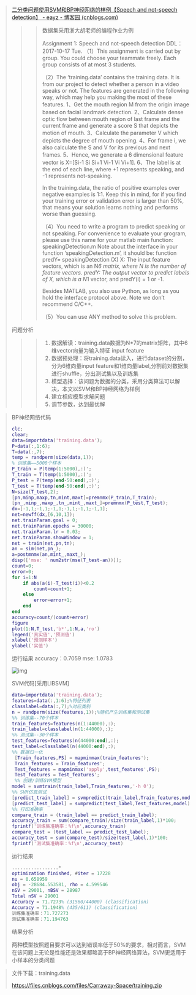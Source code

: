 > [二分类问题使用SVM和BP神经网络的样例【Speech and not-speech detection】 - eayz - 博客园 (cnblogs.com)](https://www.cnblogs.com/Carraway-Space/p/13520316.html)
>
> > >数据集采用浙大胡老师的编程作业为例
> > >
> > >Assignment 1: Speech and not-speech detection
> > >DDL：2017-10-17 Tue.
> > >（1）This assignment is carried out by group. You could choose your teammate freely. Each group consists of at most 3 students. 
> > >
> > >（2）The ‘training.data’ contains the training data. It is from our project to detect whether a person in a video speaks or not. The features are generated in the following way, which may help you making the most of these features.
> > >1、Get the mouth region M from the origin image based on facial landmark detection.
> > >2、Calculate dense optic flow between mouth region of last frame and the current frame and generate a score S that depicts the motion of mouth.
> > >3、Calculate the parameter V which depicts the degree of mouth opening.
> > >4、For frame i, we also calculate the S and V for its previous and next frames.
> > >5、Hence, we generate a 6 dimensional feature vector is X=[Si-1 Si Si+1 Vi-1 Vi Vi+1].
> > >6、The label is at the end of each line, where +1 represents speaking, and -1 represents not-speaking.
> > >
> > >In the training.data, the ratio of positive examples over negative examples is 1:1. Keep this in mind, for if you find your training error or validation error is larger than 50%, that means your solution learns nothing and performs worse than guessing.
> > >
> > >（4）You need to write a program to predict speaking or not speaking. 
> > >For convenience to evaluate your grogram, please use this name for your matlab main function: 
> > >speakingDetection.m
> > >Note about the interface in your function ‘speakingDetection.m’, it should be:
> > >function predY= speakingDetection (X)
> > >X: The input feature vectors, which is an N*6 matrix, where N is the number of feature vectors. 
> > >predY: The output vector to predict labels of X, which is a N*1 vector, and predY(i) = 1 or -1. 
> > >
> > >Besides MATLAB, you also use Python, as long as you hold the interface protocol above. Note we don’t recommend C/C++.
> > >
> > >（5）You can use ANY method to solve this problem.
>
> 问题分析
>
> > > 1. 数据解读：training.data数据为N*7的matrix矩阵，其中6维vector向量为输入特征 input feature
> > > 2. 数据预处理：将training.data读入，进行dataset的分割，分为6维向量input feature和1维向量label,分割前对数据集进行shuffle，分出测试集以及训练集
> > > 3. 模型选择：该问题为数据的分类，采用分类算法可以解决，本文以SVM和BP神经网络为样例
> > > 4. 建立相应模型求解问题
> > > 5. 调节参数，达到最优解

> BP神经网络代码
>
> ```matlab
> clc;
> clear;
> data=importdata('training.data');
> P=data(:,1:6);
> T=data(:,7);
> temp = randperm(size(data,1));
> % 训练集——5000个样本
> P_train = P(temp(1:5000),:)';
> T_train = T(temp(1:5000),:)';
> P_test = P(temp(end-50:end),:)';
> T_test = T(temp(end-50:end),:)';
> N=size(T_test,2);
> [pn,minp,maxp,tn,mint,maxt]=premnmx(P_train,T_train);
> [pn_,minp_,maxp_,tn_,mint_,maxt_]=premnmx(P_test,T_test);
> dx=[-1,1;-1,1;-1,1;-1,1;-1,1;-1,1];
> net=newff(dx,[6,10,1]);
> net.trainParam.goal = 0;
> net.trainParam.epochs = 30000;
> net.trainParam.lr = 0.03;
> net.trainParam.showWindow = 1;
> net = train(net,pn,tn);
> an = sim(net,pn_);
> a=postmnmx(an,mint_,maxt_);
> disp(['mse: ' num2str(mse(T_test-an))]);
> count=0;
> error=0;
> for i=1:N
>     if abs(a(i)-T_test(i))<0.2
>         count=count+1;
>     else
>         error=error+1;
>     end
> end
> accuracy=count/(count+error)
> figure
> plot(1:N,T_test,'b*',1:N,a,'ro')
> legend('真实值','预测值')
> xlabel('预测样本')
> ylabel('实值')
> ```
>
> 运行结果 accuracy：0.7059 mse: 1.0783
>
> ![img](https://files-cdn.cnblogs.com/files/Carraway-Space/Speech_and_notSpeech_detection.bmp)
>
> SVM代码[采用LIBSVM]
>
> ```matlab
> data=importdata('training.data');
> features=data(:,1:6);%特征列表
> classlabel=data(:,7);%对应类别
> n = randperm(size(features,1));%随机产生训练集和测试集
> %% 训练集--70个样本
> train_features=features(n(1:44000),:);
> train_label=classlabel(n(1:44000),:);
> %% 测试集--30个样本
> test_features=features(n(44000:end),:);
> test_label=classlabel(n(44000:end),:);
> %% 数据归一化
>  [Train_features,PS] = mapminmax(train_features');
>  Train_features = Train_features'; 
>  Test_features = mapminmax('apply',test_features',PS); 
>  Test_features = Test_features';
>  %% 创建/训练SVM模型
> model = svmtrain(train_label,Train_features,'-h 0');
> %% SVM仿真测试
> [predict_train_label] = svmpredict(train_label,Train_features,model);
> [predict_test_label] = svmpredict(test_label,Test_features,model);
> %% 打印准确率
> compare_train = (train_label == predict_train_label);
> accuracy_train = sum(compare_train)/size(train_label,1)*100; 
> fprintf('训练集准确率：%f\n',accuracy_train)
> compare_test = (test_label == predict_test_label);
> accuracy_test = sum(compare_test)/size(test_label,1)*100;
> fprintf('测试集准确率：%f\n',accuracy_test)
> ```
>
> 运行结果
>
> ```matlab
> .................*
> optimization finished, #iter = 17228
> nu = 0.658959
> obj = -28684.553581, rho = 4.599546
> nSV = 29001, nBSV = 28987
> Total nSV = 29001
> Accuracy = 71.7273% (31560/44000) (classification)
> Accuracy = 71.1948% (435/611) (classification)
> 训练集准确率：71.727273
> 测试集准确率：71.194763
> ```
>
> 结果分析
>
> 两种模型按照题目要求可以达到错误率低于50%的要求，相对而言，SVM在该问题上无论是性能还是效果都略高于BP神经网络算法，SVM更适用于小样本的分类问题
>
> 

> 文件下载：training.data
>
> https://files.cnblogs.com/files/Carraway-Space/training.zip
>
> 